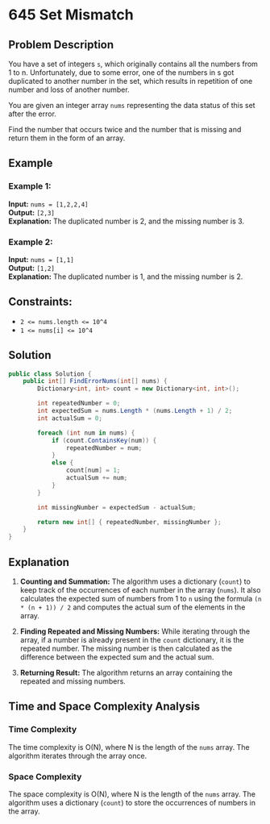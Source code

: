 # 645 Set Mismatch

## Problem Description

You have a set of integers `s`, which originally contains all the numbers from 1 to n. Unfortunately, due to some error, one of the numbers in s got duplicated to another number in the set, which results in repetition of one number and loss of another number.

You are given an integer array `nums` representing the data status of this set after the error.

Find the number that occurs twice and the number that is missing and return them in the form of an array.

## Example

### Example 1:

**Input:** `nums = [1,2,2,4]`  
**Output:** `[2,3]`  
**Explanation:** The duplicated number is 2, and the missing number is 3.

### Example 2:

**Input:** `nums = [1,1]`  
**Output:** `[1,2]`  
**Explanation:** The duplicated number is 1, and the missing number is 2.

## Constraints:

- `2 <= nums.length <= 10^4`
- `1 <= nums[i] <= 10^4`

## Solution

```csharp
public class Solution {
    public int[] FindErrorNums(int[] nums) {
        Dictionary<int, int> count = new Dictionary<int, int>();

        int repeatedNumber = 0;
        int expectedSum = nums.Length * (nums.Length + 1) / 2;
        int actualSum = 0;

        foreach (int num in nums) {
            if (count.ContainsKey(num)) {
                repeatedNumber = num;
            }
            else {
                count[num] = 1;
                actualSum += num;
            }
        }

        int missingNumber = expectedSum - actualSum;

        return new int[] { repeatedNumber, missingNumber };
    }
}
```

## Explanation

1. **Counting and Summation:** The algorithm uses a dictionary (`count`) to keep track of the occurrences of each number in the array (`nums`). It also calculates the expected sum of numbers from 1 to `n` using the formula `(n * (n + 1)) / 2` and computes the actual sum of the elements in the array.

2. **Finding Repeated and Missing Numbers:** While iterating through the array, if a number is already present in the `count` dictionary, it is the repeated number. The missing number is then calculated as the difference between the expected sum and the actual sum.

3. **Returning Result:** The algorithm returns an array containing the repeated and missing numbers.

## Time and Space Complexity Analysis

### Time Complexity

The time complexity is O(N), where N is the length of the `nums` array. The algorithm iterates through the array once.

### Space Complexity

The space complexity is O(N), where N is the length of the `nums` array. The algorithm uses a dictionary (`count`) to store the occurrences of numbers in the array.
